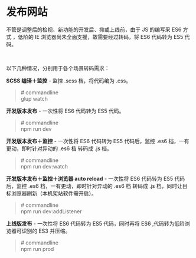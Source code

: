 # 发布网站

不管是调整后的检视、新功能的开发后、抑或上线前，由于 JS 的编写采 ES6 方式 ，低阶的 IE 浏览器尚未全面支援，故需要经过转码，将 ES6 代码转为 ES5 代码。

<br/>

以下几种情况，分别用于各个场景转码需求：


**SCSS 编译＋监控** - 监控 .scss 档，将代码编为 .css。

> \# commandline  
> glup watch

**开发版本发布** - 一次性将 ES6 代码转为 ES5 代码。

> \# commandline  
> npm run dev

**开发版本发布＋监控** - 一次性将 ES6 代码转为 ES5 代码后，监控 .es6 档，一有更动，即时针对异动的 .es6 档 转码成 .js 档。

> \# commandline  
> npm run dev:watch

**开发版本发布＋监控＋浏览器 auto reload** - 一次性将 ES6 代码转为 ES5 代码后，监控 .es6 档，一有更动，即时针对异动的 .es6 档 转码成 .js 档，同时让目标浏览器刷新（本机架站软件需开启）。

> \# commandline  
> npm run dev:addListener

**上线版发布** - 一次性将 ES6 代码转为 ES5 代码，同时再将 ES6 ,代码转为低阶浏览器可识别的 ES3 并压缩。

> \# commandline  
> npm run prod



